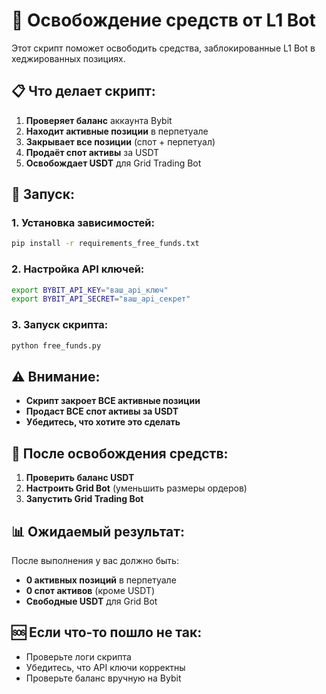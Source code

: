 # 🚀 Освобождение средств от L1 Bot

Этот скрипт поможет освободить средства, заблокированные L1 Bot в хеджированных позициях.

## 📋 Что делает скрипт:

1. **Проверяет баланс** аккаунта Bybit
2. **Находит активные позиции** в перпетуале
3. **Закрывает все позиции** (спот + перпетуал)
4. **Продаёт спот активы** за USDT
5. **Освобождает USDT** для Grid Trading Bot

## 🚀 Запуск:

### 1. Установка зависимостей:
```bash
pip install -r requirements_free_funds.txt
```

### 2. Настройка API ключей:
```bash
export BYBIT_API_KEY="ваш_api_ключ"
export BYBIT_API_SECRET="ваш_api_секрет"
```

### 3. Запуск скрипта:
```bash
python free_funds.py
```

## ⚠️ Внимание:

- **Скрипт закроет ВСЕ активные позиции**
- **Продаст ВСЕ спот активы за USDT**
- **Убедитесь, что хотите это сделать**

## 🔄 После освобождения средств:

1. **Проверить баланс USDT**
2. **Настроить Grid Bot** (уменьшить размеры ордеров)
3. **Запустить Grid Trading Bot**

## 📊 Ожидаемый результат:

После выполнения у вас должно быть:
- **0 активных позиций** в перпетуале
- **0 спот активов** (кроме USDT)
- **Свободные USDT** для Grid Bot

## 🆘 Если что-то пошло не так:

- Проверьте логи скрипта
- Убедитесь, что API ключи корректны
- Проверьте баланс вручную на Bybit

